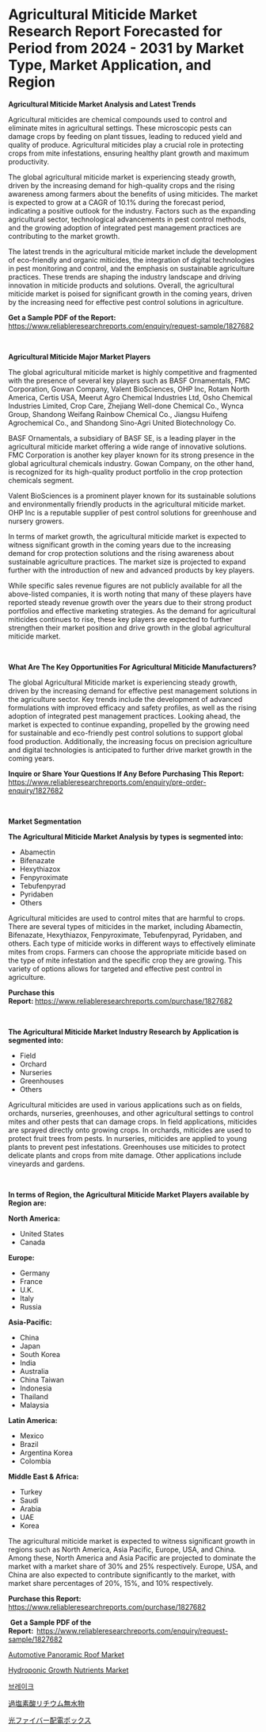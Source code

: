 <p><h1>Agricultural Miticide Market Research Report Forecasted for Period from 2024 -  2031 by Market Type, Market Application, and Region</h1></p><p><strong>Agricultural Miticide Market Analysis and Latest Trends</strong></p>
<p><p>Agricultural miticides are chemical compounds used to control and eliminate mites in agricultural settings. These microscopic pests can damage crops by feeding on plant tissues, leading to reduced yield and quality of produce. Agricultural miticides play a crucial role in protecting crops from mite infestations, ensuring healthy plant growth and maximum productivity.</p><p>The global agricultural miticide market is experiencing steady growth, driven by the increasing demand for high-quality crops and the rising awareness among farmers about the benefits of using miticides. The market is expected to grow at a CAGR of 10.1% during the forecast period, indicating a positive outlook for the industry. Factors such as the expanding agricultural sector, technological advancements in pest control methods, and the growing adoption of integrated pest management practices are contributing to the market growth.</p><p>The latest trends in the agricultural miticide market include the development of eco-friendly and organic miticides, the integration of digital technologies in pest monitoring and control, and the emphasis on sustainable agriculture practices. These trends are shaping the industry landscape and driving innovation in miticide products and solutions. Overall, the agricultural miticide market is poised for significant growth in the coming years, driven by the increasing need for effective pest control solutions in agriculture.</p></p>
<p><strong>Get a Sample PDF of the Report:&nbsp;</strong> <a href="https://www.reliableresearchreports.com/enquiry/request-sample/1827682">https://www.reliableresearchreports.com/enquiry/request-sample/1827682</a></p>
<p>&nbsp;</p>
<p><strong>Agricultural Miticide Major Market Players</strong></p>
<p><p>The global agricultural miticide market is highly competitive and fragmented with the presence of several key players such as BASF Ornamentals, FMC Corporation, Gowan Company, Valent BioSciences, OHP Inc, Rotam North America, Certis USA, Meerut Agro Chemical Industries Ltd, Osho Chemical Industries Limited, Crop Care, Zhejiang Well-done Chemical Co., Wynca Group, Shandong Weifang Rainbow Chemical Co., Jiangsu Huifeng Agrochemical Co., and Shandong Sino-Agri United Biotechnology Co.</p><p>BASF Ornamentals, a subsidiary of BASF SE, is a leading player in the agricultural miticide market offering a wide range of innovative solutions. FMC Corporation is another key player known for its strong presence in the global agricultural chemicals industry. Gowan Company, on the other hand, is recognized for its high-quality product portfolio in the crop protection chemicals segment.</p><p>Valent BioSciences is a prominent player known for its sustainable solutions and environmentally friendly products in the agricultural miticide market. OHP Inc is a reputable supplier of pest control solutions for greenhouse and nursery growers.</p><p>In terms of market growth, the agricultural miticide market is expected to witness significant growth in the coming years due to the increasing demand for crop protection solutions and the rising awareness about sustainable agriculture practices. The market size is projected to expand further with the introduction of new and advanced products by key players.</p><p>While specific sales revenue figures are not publicly available for all the above-listed companies, it is worth noting that many of these players have reported steady revenue growth over the years due to their strong product portfolios and effective marketing strategies. As the demand for agricultural miticides continues to rise, these key players are expected to further strengthen their market position and drive growth in the global agricultural miticide market.</p></p>
<p>&nbsp;</p>
<p><strong>What Are The Key Opportunities For Agricultural Miticide Manufacturers?</strong></p>
<p><p>The global Agricultural Miticide market is experiencing steady growth, driven by the increasing demand for effective pest management solutions in the agriculture sector. Key trends include the development of advanced formulations with improved efficacy and safety profiles, as well as the rising adoption of integrated pest management practices. Looking ahead, the market is expected to continue expanding, propelled by the growing need for sustainable and eco-friendly pest control solutions to support global food production. Additionally, the increasing focus on precision agriculture and digital technologies is anticipated to further drive market growth in the coming years.</p></p>
<p><strong>Inquire or Share Your Questions If Any Before Purchasing This Report:</strong> <a href="https://www.reliableresearchreports.com/enquiry/pre-order-enquiry/1827682">https://www.reliableresearchreports.com/enquiry/pre-order-enquiry/1827682</a></p>
<p>&nbsp;</p>
<p><strong>Market Segmentation</strong></p>
<p><strong>The Agricultural Miticide Market Analysis by types is segmented into:</strong></p>
<p><ul><li>Abamectin</li><li>Bifenazate</li><li>Hexythiazox</li><li>Fenpyroximate</li><li>Tebufenpyrad</li><li>Pyridaben</li><li>Others</li></ul></p>
<p><p>Agricultural miticides are used to control mites that are harmful to crops. There are several types of miticides in the market, including Abamectin, Bifenazate, Hexythiazox, Fenpyroximate, Tebufenpyrad, Pyridaben, and others. Each type of miticide works in different ways to effectively eliminate mites from crops. Farmers can choose the appropriate miticide based on the type of mite infestation and the specific crop they are growing. This variety of options allows for targeted and effective pest control in agriculture.</p></p>
<p><strong>Purchase this Report:&nbsp;</strong><a href="https://www.reliableresearchreports.com/purchase/1827682">https://www.reliableresearchreports.com/purchase/1827682</a></p>
<p>&nbsp;</p>
<p><strong>The Agricultural Miticide Market Industry Research by Application is segmented into:</strong></p>
<p><ul><li>Field</li><li>Orchard</li><li>Nurseries</li><li>Greenhouses</li><li>Others</li></ul></p>
<p><p>Agricultural miticides are used in various applications such as on fields, orchards, nurseries, greenhouses, and other agricultural settings to control mites and other pests that can damage crops. In field applications, miticides are sprayed directly onto growing crops. In orchards, miticides are used to protect fruit trees from pests. In nurseries, miticides are applied to young plants to prevent pest infestations. Greenhouses use miticides to protect delicate plants and crops from mite damage. Other applications include vineyards and gardens.</p></p>
<p>&nbsp;</p>
<p><strong>In terms of Region, the Agricultural Miticide Market Players available by Region are:</strong></p>
<p>
    <p> <strong> North America: </strong>
        <ul>
            <li>United States</li>
            <li>Canada</li>
        </ul>
        </p> 
    <p> <strong> Europe: </strong>
        <ul>
            <li>Germany</li>
            <li>France</li>
            <li>U.K.</li>
            <li>Italy</li>
            <li>Russia</li>
        </ul>
        </p> 
    <p> <strong> Asia-Pacific: </strong>
        <ul>
            <li>China</li>
            <li>Japan</li>
            <li>South Korea</li>
            <li>India</li>
            <li>Australia</li>
            <li>China Taiwan</li>
            <li>Indonesia</li>
            <li>Thailand</li>
            <li>Malaysia</li>
        </ul>
        </p> 
    <p> <strong> Latin America: </strong>
        <ul>
            <li>Mexico</li>
            <li>Brazil</li>
            <li>Argentina Korea</li>
            <li>Colombia</li>
        </ul>
        </p> 
    <p> <strong> Middle East & Africa: </strong>
        <ul>
            <li>Turkey</li>
            <li>Saudi</li>
            <li>Arabia</li>
            <li>UAE</li>
            <li>Korea</li>
        </ul>
    </p>
    </p>
<p><p>The agricultural miticide market is expected to witness significant growth in regions such as North America, Asia Pacific, Europe, USA, and China. Among these, North America and Asia Pacific are projected to dominate the market with a market share of 30% and 25% respectively. Europe, USA, and China are also expected to contribute significantly to the market, with market share percentages of 20%, 15%, and 10% respectively.</p></p>
<p><strong>Purchase this Report: </strong><a href="https://www.reliableresearchreports.com/purchase/1827682">https://www.reliableresearchreports.com/purchase/1827682</a></p>
<p>&nbsp;<strong>Get a Sample PDF of the Report:&nbsp;&nbsp;</strong><a href="https://www.reliableresearchreports.com/enquiry/request-sample/1827682">https://www.reliableresearchreports.com/enquiry/request-sample/1827682</a></p>
<p><strong></strong></p>
<p><p><a href="https://view.publitas.com/reportprime-1/automotive-panoramic-roof-market-size-furnishes-valuable-information-encompassing-market-share-market-trends-and-projections-spanning-from-2024-to-2031/">Automotive Panoramic Roof Market</a></p><p><a href="https://github.com/pgtimber/Market-Research-Report-List-1/blob/main/hydroponic-growth-nutrients-market.md">Hydroponic Growth Nutrients Market</a></p><p><a href="https://medium.com/@yohan.grilli/2024-2031-%EB%B2%94%EC%9C%84%EC%97%90-%EB%8C%80%ED%95%9C-%EB%B8%8C%EB%A0%88%EC%9D%B4%ED%81%AC-%EC%8B%9C%EC%9E%A5-%EB%8F%99%ED%96%A5-%EB%B0%8F-%EC%8B%9C%EC%9E%A5-%EB%B6%84%EC%84%9D%EC%9D%B4-%EC%98%88%EC%B8%A1%EB%90%98%EC%97%88%EC%8A%B5%EB%8B%88%EB%8B%A4-e2f1b53359d8">브레이크</a></p><p><a href="https://medium.com/@soamybahemax/%E3%83%AA%E3%83%81%E3%82%A6%E3%83%A0%E9%81%8E%E5%A1%A9%E7%B4%A0%E9%85%B8%E3%82%A2%E3%83%8B%E3%83%92%E3%83%89%E3%83%A9%E3%82%A4%E3%83%88%E5%B8%82%E5%A0%B4%E8%A6%8F%E6%A8%A1-cagr-%E3%83%88%E3%83%AC%E3%83%B3%E3%83%89-2024-2030-38a547711119">過塩素酸リチウム無水物</a></p><p><a href="https://medium.com/@suplazad62/%E5%85%89%E3%83%95%E3%82%A1%E3%82%A4%E3%83%90%E3%83%BC%E9%85%8D%E4%BF%A1%E3%83%9C%E3%83%83%E3%82%AF%E3%82%B9%E5%B8%82%E5%A0%B4%E3%81%AE%E5%B1%95%E6%9C%9B-%E6%A5%AD%E7%95%8C%E6%A6%82%E8%A6%81%E3%81%A8%E4%BA%88%E6%B8%AC-2024%E5%B9%B4%E3%81%8B%E3%82%892031%E5%B9%B4-2e71bdf77329">光ファイバー配電ボックス</a></p></p>